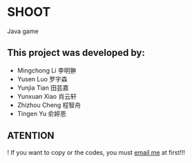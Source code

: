 # SHOOT
Java game
## This project was developed by:
  - Mingchong Li 李明翀
  - Yusen Luo 罗宇森
  - Yunjia Tian 田芸嘉
  - Yunxuan Xiao 肖云轩
  - Zhizhou Cheng 程智舟
  - Tingen Yu 俞婷恩

## ATENTION
! If you want to copy or the codes, you must [email me](mailto://19726006@bjtu.edu.cn) at first!!!

